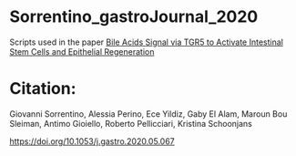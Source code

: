 # Sorrentino_gastroJournal_2020

Scripts used in the paper [Bile Acids Signal via TGR5 to Activate Intestinal Stem Cells and Epithelial Regeneration](https://www.gastrojournal.org/article/S0016-5085(20)34739-9/fulltext)

# Citation:
Giovanni Sorrentino, Alessia Perino, Ece Yildiz, Gaby El Alam, Maroun Bou Sleiman, Antimo Gioiello, Roberto Pellicciari, Kristina Schoonjans

https://doi.org/10.1053/j.gastro.2020.05.067
